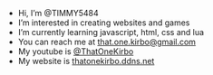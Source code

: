 - Hi, I’m @TIMMY5484
- I’m interested in creating websites and games
- I’m currently learning javascript, html, css and lua
- You can reach me at [that.one.kirbo@gmail.com](mailto:that.one.kirbo@gmail.com)
- My youtube is [@ThatOneKirbo](https://www.youtube.com/@ThatOneKirbo)
- My website is [thatonekirbo.ddns.net](http://thtaonekirbo.ddns.net) 

<!---
TIMMY5484/TIMMY5484 is a ✨ special ✨ repository because its `README.md` (this file) appears on your GitHub profile.
You can click the Preview link to take a look at your changes.
--->
